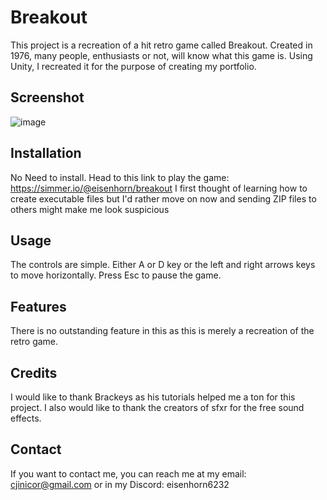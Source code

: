 # Breakout

This project is a recreation of a hit retro game called Breakout. Created in 1976, many people, enthusiasts or not, will know what this game is. Using Unity, I recreated it for the purpose of creating my portfolio.

## Screenshot

![image](https://github.com/EisenhornE/Breakout/assets/55284645/d3d31fc4-de44-44c7-8505-be0abe90a169)

## Installation

No Need to install. Head to this link to play the game: https://simmer.io/@eisenhorn/breakout
I first thought of learning how to create executable files but I'd rather move on now and sending ZIP files to others might make me look suspicious

## Usage

The controls are simple. Either A or D key or the left and right arrows keys to move horizontally. Press Esc to pause the game.

## Features

There is no outstanding feature in this as this is merely a recreation of the retro game.

## Credits

I would like to thank Brackeys as his tutorials helped me a ton for this project. I also would like to thank the creators of sfxr for the free sound effects.

## Contact

If you want to contact me, you can reach me at my email: cjinicor@gmail.com or in my Discord: eisenhorn6232
